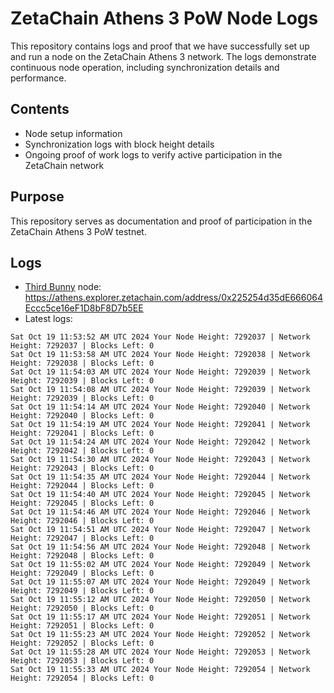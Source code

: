 # ZetaChain Athens 3 PoW Node Logs
This repository contains logs and proof that we have successfully set up and run a node on the ZetaChain Athens 3 network. The logs demonstrate continuous node operation, including synchronization details and performance.

## Contents
- Node setup information
- Synchronization logs with block height details
- Ongoing proof of work logs to verify active participation in the ZetaChain network

## Purpose
This repository serves as documentation and proof of participation in the ZetaChain Athens 3 PoW testnet.

## Logs

- [Third Bunny](https://thirdbunny.xyz/) node: https://athens.explorer.zetachain.com/address/0x225254d35dE666064Eccc5ce16eF1D8bF8D7b5EE
- Latest logs:
```
Sat Oct 19 11:53:52 AM UTC 2024 Your Node Height: 7292037 | Network Height: 7292037 | Blocks Left: 0
Sat Oct 19 11:53:58 AM UTC 2024 Your Node Height: 7292038 | Network Height: 7292038 | Blocks Left: 0
Sat Oct 19 11:54:03 AM UTC 2024 Your Node Height: 7292039 | Network Height: 7292039 | Blocks Left: 0
Sat Oct 19 11:54:08 AM UTC 2024 Your Node Height: 7292039 | Network Height: 7292039 | Blocks Left: 0
Sat Oct 19 11:54:14 AM UTC 2024 Your Node Height: 7292040 | Network Height: 7292040 | Blocks Left: 0
Sat Oct 19 11:54:19 AM UTC 2024 Your Node Height: 7292041 | Network Height: 7292041 | Blocks Left: 0
Sat Oct 19 11:54:24 AM UTC 2024 Your Node Height: 7292042 | Network Height: 7292042 | Blocks Left: 0
Sat Oct 19 11:54:30 AM UTC 2024 Your Node Height: 7292043 | Network Height: 7292043 | Blocks Left: 0
Sat Oct 19 11:54:35 AM UTC 2024 Your Node Height: 7292044 | Network Height: 7292044 | Blocks Left: 0
Sat Oct 19 11:54:40 AM UTC 2024 Your Node Height: 7292045 | Network Height: 7292045 | Blocks Left: 0
Sat Oct 19 11:54:46 AM UTC 2024 Your Node Height: 7292046 | Network Height: 7292046 | Blocks Left: 0
Sat Oct 19 11:54:51 AM UTC 2024 Your Node Height: 7292047 | Network Height: 7292047 | Blocks Left: 0
Sat Oct 19 11:54:56 AM UTC 2024 Your Node Height: 7292048 | Network Height: 7292048 | Blocks Left: 0
Sat Oct 19 11:55:02 AM UTC 2024 Your Node Height: 7292049 | Network Height: 7292049 | Blocks Left: 0
Sat Oct 19 11:55:07 AM UTC 2024 Your Node Height: 7292049 | Network Height: 7292049 | Blocks Left: 0
Sat Oct 19 11:55:12 AM UTC 2024 Your Node Height: 7292050 | Network Height: 7292050 | Blocks Left: 0
Sat Oct 19 11:55:17 AM UTC 2024 Your Node Height: 7292051 | Network Height: 7292051 | Blocks Left: 0
Sat Oct 19 11:55:23 AM UTC 2024 Your Node Height: 7292052 | Network Height: 7292052 | Blocks Left: 0
Sat Oct 19 11:55:28 AM UTC 2024 Your Node Height: 7292053 | Network Height: 7292053 | Blocks Left: 0
Sat Oct 19 11:55:33 AM UTC 2024 Your Node Height: 7292054 | Network Height: 7292054 | Blocks Left: 0
```
